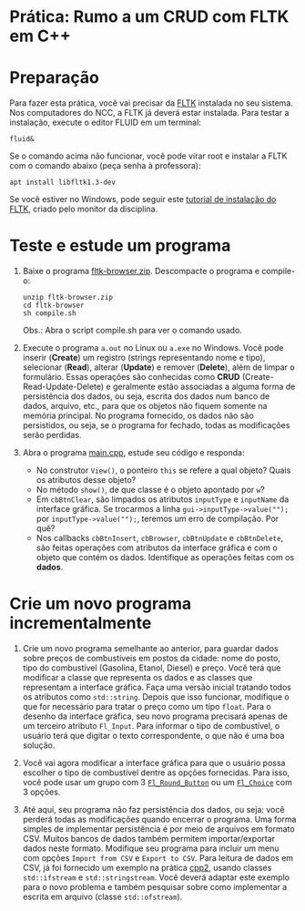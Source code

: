 # Prática: Rumo a um CRUD com FLTK em C++



# Preparação

Para fazer esta prática, você vai precisar da [FLTK](http://fltk.org) instalada no seu sistema. Nos computadores do NCC, a FLTK já deverá estar instalada. Para testar a instalação, execute o editor FLUID em um terminal:
```
fluid&
```

Se o comando acima não funcionar, você pode virar root e instalar a FLTK com o comando abaixo (peça senha à professora):
```
apt install libfltk1.3-dev
```

Se você estiver no Windows, pode seguir este [tutorial de instalação do FLTK](../cpp6/tutorial-windows-fltk.pdf), criado pelo monitor da disciplina.



# Teste e estude um programa

1. Baixe o programa [fltk-browser.zip](fltk-browser.zip). Descompacte o programa e compile-o:
   ```
   unzip fltk-browser.zip
   cd fltk-browser
   sh compile.sh
   ```
   Obs.: Abra o script compile.sh para ver o comando usado.
   
2. Execute o programa `a.out` no Linux ou `a.exe` no Windows. Você pode inserir (**Create**) um registro (strings representando nome e tipo), selecionar (**Read**), alterar (**Update**) e remover (**Delete**), além de limpar o formulário. Essas operações são conhecidas como **CRUD** (Create-Read-Update-Delete) e geralmente estão associadas a alguma forma de persistência dos dados, ou seja, escrita dos dados num banco de dados, arquivo, etc., para que os objetos não fiquem somente na memória principal. No programa fornecido, os dados não são persistidos, ou seja, se o programa for fechado, todas as modificações serão perdidas.
   
   
3. Abra o programa [main.cpp](fltk-browser/main.cpp), estude seu código e responda:
   - No construtor `View()`, o ponteiro `this` se refere a qual objeto? Quais os atributos desse objeto?
   - No método `show()`, de que classe é o objeto apontado por `w`?
   - Em `cbBtnClear`, são limpados os atributos `inputType` e `inputName` da interface gráfica. Se trocarmos a linha `gui->inputType->value("");` por `inputType->value("");`, teremos um erro de compilação. Por quê?
   - Nos callbacks `cbBtnInsert`, `cbBrowser`, `cbBtnUpdate` e `cbBtnDelete`, são feitas operações com atributos da interface gráfica e com o objeto que contém os dados. Identifique as operações feitas com os **dados**.


# Crie um novo programa incrementalmente

1. Crie um novo programa semelhante ao anterior, para guardar dados sobre preços de combustíveis em postos da cidade: nome do posto, tipo do combustível (Gasolina, Etanol, Diesel) e preço. Você terá que modificar a classe que representa os dados e as classes que representam a interface gráfica. Faça uma versão inicial tratando todos os atributos como `std::string`. Depois que isso funcionar, modifique o que for necessário para tratar o preço como um tipo `float`. Para o desenho da interface gráfica, seu novo programa precisará apenas de um terceiro atributo `Fl_Input`. Para informar o tipo de combustível, o usuário terá que digitar o texto correspondente, o que não é uma boa solução.

2. Você vai agora modificar a interface gráfica para que o usuário possa escolher o tipo de combustível dentre as opções fornecidas. Para isso, você pode usar um grupo com 3 [`Fl_Round_Button`](http://www.fltk.org/doc-1.3/common.html#common_buttons) ou um [`Fl_Choice`](http://www.fltk.org/doc-1.3/classFl__Choice.html) com 3 opções.

3. Até aqui, seu programa não faz persistência dos dados, ou seja: você perderá todas as modificações quando encerrar o programa. Uma forma simples de implementar persistência é por meio de arquivos em formato CSV. Muitos bancos de dados também permitem importar/exportar dados neste formato. Modifique seu programa para incluir um menu com opções `Import from CSV` e `Export to CSV`. Para leitura de dados em CSV, já foi fornecido um exemplo na prática [cpp2](../cpp2), usando classes `std::ifstream` e `std::stringstream`. Você deverá adaptar este exemplo para o novo problema e também pesquisar sobre como implementar a escrita em arquivo (classe ``std::ofstream``).





   
   
   
   
   
  
